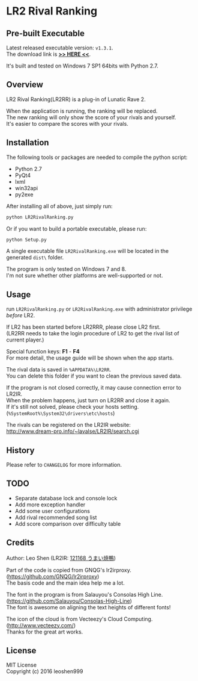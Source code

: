 # LR2 Rival Ranking

## Pre-built Executable
Latest released executable version:  ```v1.3.1```.  
The download link is [__>> HERE <<__](https://github.com/leoshen999/LR2RivalRanking/releases/download/v1.3.1/LR2RivalRanking.v1.3.1.zip).

It's built and tested on Windows 7 SP1 64bits with Python 2.7.  

## Overview
LR2 Rival Ranking(LR2RR) is a plug-in of Lunatic Rave 2.

When the application is running, the ranking will be replaced.  
The new ranking will only show the score of your rivals and yourself.  
It's easier to compare the scores with your rivals.



## Installation
The following tools or packages are needed to compile the python script:
* Python 2.7
* PyQt4
* lxml
* win32api
* py2exe

After installing all of above, just simply run:
```python
python LR2RivalRanking.py
```

Or if you want to build a portable executable, please run:
```python
python Setup.py
```
A single executable file ```LR2RivalRanking.exe``` will be located in the generated ```dist\``` folder.

The program is only tested on Windows 7 and 8.  
I'm not sure whether other platforms are well-supported or not.

## Usage
run ```LR2RivalRanking.py``` or ```LR2RivalRanking.exe``` with administrator privilege *before* LR2.

If LR2 has been started before LR2RRR, please close LR2 first.  
(LR2RR needs to take the login procedure of LR2 to get the rival list of current player.)

Special function keys: **F1** - **F4**  
For more detail, the usage guide will be shown when the app starts.

The rival data is saved in ```%APPDATA%\LR2RR```.  
You can delete this folder if you want to clean the previous saved data.

If the program is not closed correctly, it may cause connection error to LR2IR.  
When the problem happens, just turn on LR2RR and close it again.  
If it's still not solved, please check your hosts setting.  
(```%SystemRoot%\System32\drivers\etc\hosts```)

The rivals can be registered on the LR2IR website:  
http://www.dream-pro.info/~lavalse/LR2IR/search.cgi

## History
Please refer to ```CHANGELOG``` for more information.

## TODO
* Separate database lock and console lock
* Add more exception handler
* Add some user configurations
* Add rival recommended song list
* Add score comparison over difficulty table

## Credits
Author: Leo Shen (LR2IR: [121168 うまい焼鴨](http://www.dream-pro.info/~lavalse/LR2IR/search.cgi?mode=mypage&playerid=121168))

Part of the code is copied from GNQG's lr2irproxy.  
(https://github.com/GNQG/lr2irproxy)   
The basis code and the main idea help me a lot.

The font in the program is from Salauyou's Consolas High Line.  
(https://github.com/Salauyou/Consolas-High-Line)  
The font is awesome on aligning the text heights of different fonts!

The icon of the cloud is from Vecteezy's Cloud Computing.  
(http://www.vecteezy.com/)  
Thanks for the great art works.

## License
MIT License   
Copyright (c) 2016 leoshen999